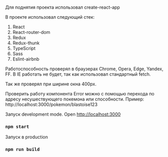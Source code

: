 Для поднятия проекта использовал create-react-app

В проекте использовал следующий стек:
 1. React
 2. React-router-dom
 3. Redux
 4. Redux-thunk
 5. TypeScript
 6. Sass
 7. Eslint-airbnb
 
Работоспособность проверял в браузерах Chrome, Opera, Edge, Yandex, FF. 
В IE работать не будет, так как использовал стандартный fetch.

Так же проверял при ширине окна 400px.   
 
Проверить работу компонента Error можно с помощью перехода по адресу несушествующего покемона или способности.
Пример: http://localhost:3000/pokemon/blastoise123


Запуск development mode. Open [http://localhost:3000](http://localhost:3000)
### `npm start`

Запуск в production
### `npm run build`


